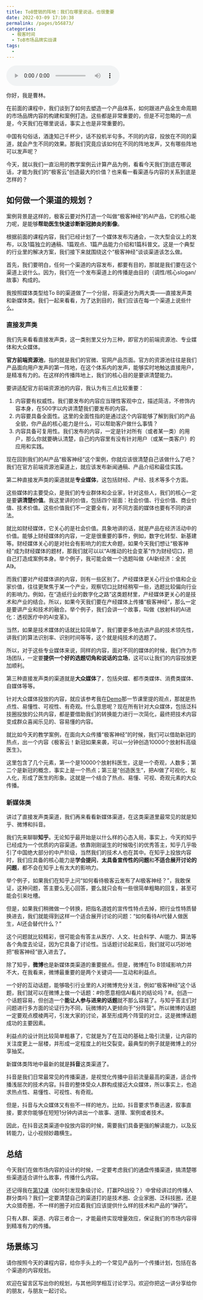```yaml
---
title: ToB营销的阵地：我们在哪里说话，也很重要
date: 2022-03-09 17:10:38
permalink: /pages/b56873/
categories:
  - 极客时间
  - ToB市场品牌实战课
tags:
  - 
---
```

<audio title="18.ToB营销的阵地：我们在哪里说话，也很重要" src="https://static001.geekbang.org/resource/audio/38/8a/38bb3fe70c7f1cca4a68f6e4cb8a8a8a.mp3" controls="controls"></audio> 
<p>你好，我是曹林。</p><p>在前面的课程中，我们谈到了如何去塑造一个产品体系，如何跟进产品全生命周期的市场品牌内容的构建和案例打造。这些都是非常重要的，但是不可忽略的一点是，今天我们<span class="orange">在哪里说话</span>，事实上也是非常重要的。</p><p>中国有句俗话，酒逢知己千杯少，话不投机半句多。不同的内容，投放在不同的渠道，就会产生不同的效果。那我们究竟应该如何在不同的阵地发声，又有哪些阵地可以发声呢？</p><p>今天，就以我们一直沿用的教学案例云计算产品为例，看看今天我们到底在哪说话，才能为我们的“极客云”创造最大的价值？也来看一看渠道与内容的关系到底是怎样的？</p><h2>如何做一个渠道的规划？</h2><p>案例背景是这样的，极客云要对外打造一个叫做“极客神经”的AI产品，它的核心能力呢，是能够<strong>帮助医生快速诊断新冠肺炎的影像</strong>。</p><p>根据前面的课程内容，我们已经计划了一个媒体发布沟通会，一次大型会议上的发布，以及1篇独立的通稿、1篇观点、1篇产品能力介绍和1篇科普文。这是一个典型的行业里的解决方案，我们接下来就围绕这个“极客神经”谈谈渠道该怎么做。</p><p>首先，我们要明白，任何一个渠道的内容发布，都要有目的，那就是我们要在这个渠道上说什么。因为，我们在一个发布渠道上的传播是由目的（调性/核心slogan/故事）构成的。</p><!-- [[[read_end]]] --><p>我按照媒体类型给To B的渠道做了一个分层，将渠道分为两大类——直接发声类和新媒体类。我们一起来看看，为了达到目的，我们应该在每一个渠道上说些什么。</p><h3>直接发声类</h3><p>我们先来看看直接发声类，这一类别里又分为三种，即官方的前端资源池、专业媒体和大众媒体。</p><p><strong>官方前端资源池</strong>，指的就是我们的官微、官网产品页面。官方的资源池往往是我们产品面向用户发声的第一阵地，在这个体系内的发声，能够实时地触达直接用户，是精准有力的。在这样的传播阵地上，我们的核心目的是要讲清楚能力。</p><p>要讲适配官方前端资源池的内容，我认为有三点比较重要：</p><ol>
<li>内容要有权威性。我们要发布的内容应当理性客观中立，描述简洁，不修饰内容本身，在500字以内讲清楚我们要发布的内容。</li>
<li>内容要具备全面性。这里的全面性指的是通过这个内容能够了解到我们的产品全貌，你产品的核心能力是什么，可以帮助客户做什么事情？</li>
<li>内容具备可复用性。我们发布的内容，一定是针对所有（或者某一类）的用户，那么你就要确认清楚，自己的内容里有没有针对用户（或某一类客户）的应用和实践。</li>
</ol><p>现在回到我们的AI产品“极客神经”这个案例，你就应该很清楚自己该做什么了吧？我们在官方前端资源池渠道上，就应该发布新闻通稿、产品介绍和最佳实践。</p><p>第二种直接发声类的渠道就是<strong>专业媒体</strong>，这包括财经、产经、技术等多个方面。</p><p>这些媒体的主要受众，是我们的专业群体和企业家，针对这些人，我们的核心一定是要<strong>讲清楚价值</strong>。我这里讲的价值，包括四个层面：社会价值、行业价值、商业价值、技术价值。这些价值我们不一定要全有，对不同方面的媒体也要有不同的讲法。</p><p>就比如财经媒体，它关心的是社会价值。具象地讲的话，就是产品在经济活动中的价值。能够上财经媒体的内容，一定是很重要的事件，例如，数字化转型、新基建等。财经媒体关心的是对社会有影响力的宏大命题，如果今天我们想让“极客神经”成为财经媒体的题材，那我们就可以以“AI推动的社会变革”作为财经切口，把自己打造成案例本身。举个例子，我可能会做一个选题叫做《AI新经济：全民AI》。</p><p>而我们要对产经媒体讲的内容，则有一些区别了。产经媒体更关心行业价值和企业家价值，往往更聚焦于某一个产业，观察切口比财经稍窄一些，选题比较偏向行业的影响力。例如，在“造纸行业的数字化之路”这类题材里，产经媒体更关心的是技术和产业的结合。所以，如果今天我们要在产经媒体上传播“极客神经”，那么一定是要讲产业和技术的融合。举个例子，我们会讲一个故事，叫做《放射科的AI进化：透视医疗中的AI变革》。</p><p>当然，如果是技术媒体的话就比较简单了，我们要更多地去讲产品的技术领先性，讲我们的算法识别率、识别时间等等，这个就是纯技术的选题了。</p><p>所以，对于这些专业媒体来说，同样的内容，面对不同的媒体的时候，我们作为市场团队，一定要<strong>提供一个好的选题切角和说话的立场</strong>，这可以让我们的内容投放更加顺利。</p><p>第三种直接发声类的渠道就是<strong>大众媒体</strong>了，包括央媒、都市类媒体、消费类媒体、自媒体等等。</p><p>针对大众媒体投放的内容，就应该参考我在<a href="https://time.geekbang.org/column/article/278778">Demo</a>那一节课里提的观点，那就是热点性、易懂性、可视性、有奇观。什么意思呢？现在所有针对大众媒体，包括泛科技圈投放的公共内容，都是要借助我们的转换能力进行一次简化，最终把技术内容变成群众喜闻乐见的、容易懂的内容。</p><p>就比如今天的教学案例，在面向大众传播“极客神经”的时候，我们可以借助新冠的热点，出一个内容《极客云！新冠如果来袭，可以一分钟创造10000个放射科高级医生》。</p><p>这里包含了几个元素，第一个是10000个放射科医生，这是一个奇观，人数多；第二个是新冠的概念，事实上是一个热点；第三是“创造医生”，把AI做了可视化、拟人化，形成了医生的形象。这就是一个结合了热点、易懂、可视、奇观元素的大众传播。</p><h3>新媒体类</h3><p>讲过了直接发声类渠道，我们再来看看新媒体渠道，在这类渠道里最常见的就是知乎、微博和抖音。</p><p>我们先来聊聊<strong>知乎</strong>。无论知乎最开始是以什么样的心态入局，事实上，今天的知乎已经成为一个优质的内容渠道。依靠刚刚诞生的时候吸引的优秀答主，知乎几乎吸引了中国绝大部分的中产阶级，当然我们的技术人也在其中。在知乎上投放内容时，我们应具备的核心能力是<strong>学会提问</strong>，<strong>太具备宣传性的问题</strong>和<strong>不适合展开讨论的问题</strong>，都不会在知乎上有太大的影响力。</p><p>举个例子，如果我们在知乎上问“如何看待极客云发布了AI极客神经？”，我敢保证，这种问题，答主要么无心回答，要么就只会有一些很简单粗略的回复，甚至可能会引来吐槽。</p><p>但是，如果我们稍微做一个转换，把指名道姓的宣传性特点去掉，把行业性特质替换进去，我们就能得到这样一个适合展开讨论的问题：“如何看待AI代替人做医生，AI还会替代什么？”</p><p>这个问题就比较精彩，很可能会有答主从医疗、人文、社会科学、AI能力、算法等各个角度去论证，因为它具备了讨论性。当话题讨论起来后，我们就可以巧妙地把“极客神经”嵌入进去了。</p><p>除了知乎，<strong>微博</strong>也是新媒体类渠道的重要据点。但是，微博在To B领域影响力并不大，在我看来，微博最重要的是两个关键词——互动和利益点。</p><p>一个好的互动话题，能够吸引行业里的人对微博充分关注，例如“极客神经”这个话题，我们就可以在微博上做一个话题：#你愿意相信AI看片的结论吗？#。创造一个话题容易，但创造一个<strong>能让人参与进来的话题</strong>就不那么容易了。与知乎答主们对问题进行多方面的论证行为不同，玩微博的人更倾向于“分阵营”。所以微博的话题一定要观点模棱两可，引发大家的讨论，甚至形成两个阵营的对立，这是微博话题成功的主要因素。</p><p>利益点的设计则比较简单粗暴了，它就是为了在互动的基础上吸引流量，让内容的关注度更上一层楼，并形成一定程度上的社交裂变。最典型的例子就是微博上的分享抽奖。</p><p>新媒体类阵地中最新的就是<strong>抖音</strong>这类渠道了。</p><p>抖音是我们日常最常见的传播渠道，是视觉化传播中目前流量最高的渠道，适合传播浅层次的技术内容。抖音的整体受众人群构成接近大众媒体，所以事实上，也追求热点性、易懂性、可视性、有奇观。</p><p>但是，抖音与大众媒体又有些不一样的地方。比如，抖音要求节奏迅速，叙事直接，要求你能够在短短1分钟内讲出一个故事、道理、案例或者技术。</p><p>因此，在抖音这类渠道中投放内容的时候，需要我们具备更强的解读能力，以及反转能力，让小视频妙趣横生。</p><h2>总结</h2><p>今天我们在做市场内容的设计的时候，一定要考虑我们的通盘传播渠道，搞清楚哪些渠道适合讲什么故事，传播什么内容。</p><p>还记得我在<a href="https://time.geekbang.org/column/article/282426">第12课</a>（如何引发现象级讨论，打赢PR战役？）中曾经讲过的传播人群分类吗？我们一定要清楚自己的渠道打的是技术圈、企业家圈、泛科技圈，还是大众猎奇圈，不一样的圈子对应着我们应该提供什么样的技术和产品的“弹药”。</p><p>只有人群、渠道、内容三者合一，才能最终实现增量效应，保证我们的市场内容得到精准有力的传播。</p><h2>场景练习</h2><p>请你按照今天的课程内容，给你手头上的一个常见产品列一个传播计划，包括在各个渠道的内容规划。</p><p>欢迎在留言区写出你的规划，与其他同学相互讨论学习。欢迎你把这一讲分享给你的朋友，与朋友一起讨论。</p>